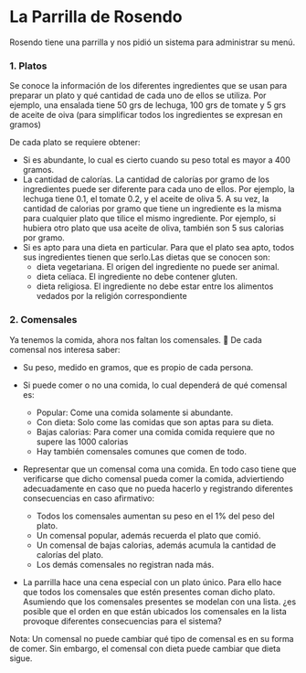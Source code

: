 # La Parrilla de Rosendo
Rosendo tiene una parrilla y nos pidió un sistema para administrar su menú.

### 1. Platos
Se conoce la información de los diferentes ingredientes que se usan para preparar un plato y qué cantidad de cada uno de ellos se utiliza.
Por ejemplo, una ensalada tiene 50 grs de lechuga, 100 grs de tomate y 5 grs de aceite de oiva (para simplificar todos los ingredientes se expresan en gramos)

De cada plato se requiere obtener: 
- Si es abundante, lo cual es cierto cuando su peso total es mayor a 400 gramos.
- La cantidad de calorías. La cantidad de calorías por gramo de los ingredientes puede ser diferente para cada uno de ellos. Por ejemplo, la lechuga tiene 0.1, el tomate 0.2, y el aceite de oliva 5. A su vez, la cantidad de calorias por gramo que tiene un ingrediente es la misma para cualquier plato que tilice el mismo ingrediente. Por ejemplo, si hubiera otro plato que usa aceite de oliva, también son 5 sus calorias por gramo.
- Si es apto para una dieta en particular. Para que el plato sea apto, todos sus ingredientes tienen que serlo.Las dietas que se conocen son:
    - dieta vegetariana. El origen del ingrediente no puede ser animal.
    - dieta celíaca. El ingrediente no debe contener gluten.
    - dieta religiosa. El ingrediente no debe estar entre los alimentos vedados por la religión correspondiente

### 2. Comensales
Ya tenemos la comida, ahora nos faltan los comensales. 🍴
De cada comensal nos interesa saber:
- Su peso, medido en gramos, que es propio de cada persona.
- Si puede comer o no una comida, lo cual dependerá de qué comensal es: 
    - Popular: Come una comida solamente si abundante. 
    - Con dieta: Solo come las comidas que son aptas para su dieta. 
    - Bajas calorias: Para comer una comida comida requiere que no supere las 1000 calorias
    - Hay también comensales comunes que comen de todo.

- Representar que un comensal coma una comida. En todo caso tiene que verificarse que dicho comensal pueda comer la comida, adviertiendo adecuadamente en caso que no pueda hacerlo y registrando diferentes consecuencias  en caso afirmativo:
    - Todos los comensales aumentan su peso en el 1% del peso del plato.
    - Un comensal popular, además recuerda el plato que comió.
    - Un comensal de bajas calorias, además acumula la cantidad de calorías del plato. 
    - Los demás comensales no registran nada más. 


- La parrilla hace una cena especial con un plato único. Para ello hace que todos los comensales que estén presentes coman dicho plato. 
Asumiendo que los comensales presentes se modelan con una lista. ¿es posible que el orden en que están ubicados los comensales en la lista provoque diferentes consecuencias para el sistema? 


Nota: Un comensal no puede cambiar qué tipo de comensal es en su forma de comer. Sin embargo, el comensal con dieta puede cambiar que dieta sigue. 

